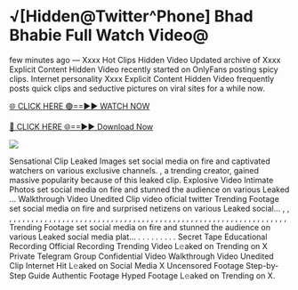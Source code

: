 # √[Hidden@Twitter^Phone] Bhad Bhabie Full Watch Video@

few minutes ago — Xxxx Hot Clips Hidden Video Updated archive of Xxxx Explicit Content Hidden Video recently started on OnlyFans posting spicy clips. Internet personality Xxxx Explicit Content Hidden Video frequently posts quick clips and seductive pictures on viral sites for a while now.

[🌐 CLICK HERE 🟢==►► WATCH NOW](https://tinyurl.com/topvvv?st=viral&si=gh)

[🔴 CLICK HERE 🌐==►► Download Now](https://tinyurl.com/topvvv?st=viral&si=gh)

[![](https://t4.ftcdn.net/jpg/00/89/87/57/360_F_89875724_hMf6q0pOUbIm38tYOeJTOKDftmRMQnny.jpg)](https://tinyurl.com/topvvv?st=viral&si=gh)

Sensational Clip Leaked Images set social media on fire and captivated watchers on various exclusive channels. , a trending creator, gained massive popularity because of this leaked clip. Explosive Video Intimate Photos set social media on fire and stunned the audience on various Leaked … Walkthrough Video Unedited Clip video oficial twitter Trending Footage set social media on fire and surprised netizens on various Leaked social… , , , , , , , , , , , , , , , , , , , , , , , , , , , , , , , , , , , , , , , , , , , , , , , , , , , , , , , , , , , , , , , , , Trending Footage set social media on fire and stunned the audience on various Leaked social media plat… . . . . . . . . . Secret Tape Educational Recording Official Recording Trending Video L𝚎aked on Trending on X Private Telegram Group Confidential Video Walkthrough Video Unedited Clip Internet Hit L𝚎aked on Social Media X Uncensored Footage Step-by-Step Guide Authentic Footage Hyped Footage L𝚎aked on Trending on X.

